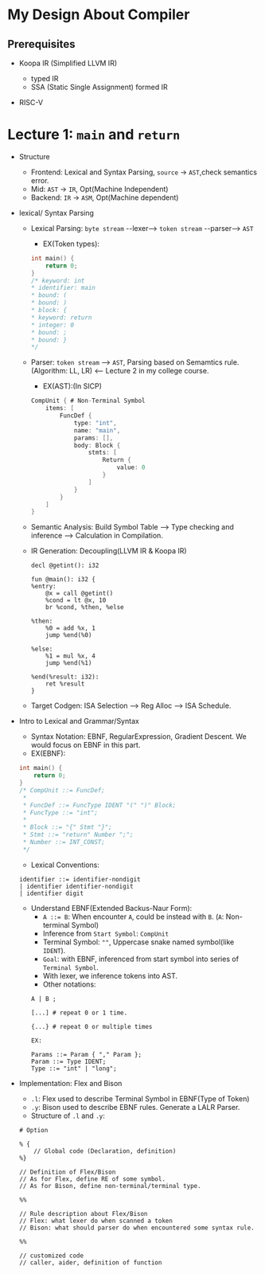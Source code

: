 # My Design About Compiler

## Prerequisites
- Koopa IR (Simplified LLVM IR)
    - typed IR
    - SSA (Static Single Assignment) formed IR

- RISC-V

# Lecture 1: `main` and `return`

- Structure
    - Frontend: Lexical and Syntax Parsing, `source` -> `AST`,check semantics error.
    - Mid: `AST` -> `IR`, Opt(Machine Independent)
    - Backend: `IR` -> `ASM`, Opt(Machine dependent)

- lexical/ Syntax Parsing
    - Lexical Parsing: `byte stream` --lexer--> `token stream` --parser--> `AST`
        - EX(Token types):
        ```c
        int main() {
            return 0;
        }
        /* keyword: int
        * identifier: main
        * bound: (
        * bound: )
        * block: {
        * keyword: return
        * integer: 0
        * bound: ;
        * bound: }
        */
        ```
    - Parser: `token stream` --> `AST`, Parsing based on Semamtics rule. (Algorithm: LL, LR) <-- Lecture 2  in my college course.
        - EX(AST):(In SICP)
        ```c
        CompUnit { # Non-Terminal Symbol
            items: [
                FuncDef {
                    type: "int", 
                    name: "main",
                    params: [],
                    body: Block {
                        stmts: [
                            Return {
                                value: 0
                            }
                        ]
                    }
                }
            ]
        }
        ```
    - Semantic Analysis: Build Symbol Table --> Type checking and inference --> Calculation in Compilation.

    - IR Generation: Decoupling(LLVM IR & Koopa IR)
        ```
        decl @getint(): i32

        fun @main(): i32 {
        %entry:
            @x = call @getint()
            %cond = lt @x, 10
            br %cond, %then, %else

        %then:
            %0 = add %x, 1
            jump %end(%0)

        %else:
            %1 = mul %x, 4
            jump %end(%1)

        %end(%result: i32):
            ret %result
        }
        ```
    - Target Codgen: ISA Selection --> Reg Alloc --> ISA Schedule.

- Intro to Lexical and Grammar/Syntax
    - Syntax Notation: EBNF, RegularExpression, Gradient Descent. We would focus on EBNF in this part.
    - EX(EBNF):
    ```c
    int main() {
        return 0;
    }
    /* CompUnit ::= FuncDef;
     * 
     * FuncDef ::= FuncType IDENT "(" ")" Block;
     * FuncType ::= "int";
     * 
     * Block ::= "{" Stmt "}";
     * Stmt ::= "return" Number ";";
     * Number ::= INT_CONST;
     */
    ```
    - Lexical Conventions:
    ```
    identifier ::= identifier-nondigit
    | identifier identifier-nondigit
    | identifier digit
    ```

    - Understand EBNF(Extended Backus-Naur Form):
        - `A ::= B`: When encounter `A`, could be instead with `B`. (`A`: Non-terminal Symbol)
        - Inference from `Start Symbol`: `CompUnit`
        - Terminal Symbol: `""`, Uppercase snake named symbol(like `IDENT`).
        - `Goal`: with EBNF, inferenced from start symbol into series of `Terminal Symbol`.
        - With lexer, we inference tokens into AST.
        - Other notations: 
        ```
        A | B ;

        [...] # repeat 0 or 1 time.

        {...} # repeat 0 or multiple times

        EX:

        Params ::= Param { "," Param };
        Param ::= Type IDENT;
        Type ::= "int" | "long";
        ```
- Implementation: Flex and Bison
    - `.l`: Flex used to describe Terminal Symbol in EBNF(Type of Token)
    - `.y`: Bison used to describe EBNF rules. Generate a LALR Parser.
    - Structure of `.l` and `.y`:
    ```
    # Option

    % {
        // Global code (Declaration, definition)
    %}

    // Definition of Flex/Bison
    // As for Flex, define RE of some symbol.
    // As for Bison, define non-terminal/terminal type.
    
    %%

    // Rule description about Flex/Bison
    // Flex: what lexer do when scanned a token
    // Bison: what should parser do when encountered some syntax rule.

    %%

    // customized code
    // caller, aider, definition of function
    ```

